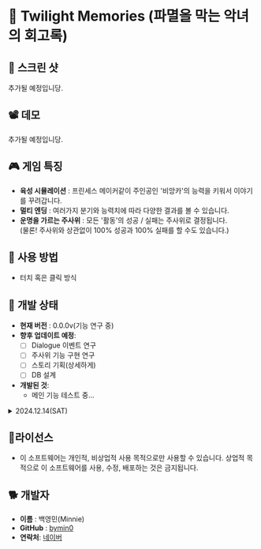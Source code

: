 # 👸 Twilight Memories (파멸을 막는 악녀의 회고록)

## 📸 스크린 샷
추가될 예정입니당.

## 📽️ 데모
추가될 예정입니당.

## 🎮 게임 특징
 - **육성 시뮬레이션** : 프린세스 메이커같이 주인공인 '비앙카'의 능력을 키워서 이야기를 꾸려갑니다.
 - **멀티 엔딩** : 여러가지 분기와 능력치에 따라 다양한 결과를 볼 수 있습니다.
 - **운명을 가르는 주사위** : 모든 '활동'의 성공 / 실패는 주사위로 결정됩니다.
     <br>(물론! 주사위와 상관없이 100% 성공과 100% 실패를 할 수도 있습니다.)

## 🚀 사용 방법
- 터치 혹은 클릭 방식

## 🚧 개발 상태
- **현재 버전** : 0.0.0v(기능 연구 중)
- **향후 업데이트 예정**:
 	- [ ] Dialogue 이벤트 연구
  - [ ] 주사위 기능 구현 연구
  - [ ] 스토리 기획(상세하게)
  - [ ] DB 설계
- **개발된 것**:
	- 메인 기능 테스트 중...

<details>
<summary>2024.12.14(SAT)</summary>
<div markdown="1">
	<dl>
		<dt>현재 버전</dt> <dd>: 0.0.0v</dd>
		<dt>향후 업데이트 예정</dt>
			<dd>01. Dialogue 이벤트 연구</dd>
			<dd>02. 주사위 기능 구현 연구</dd>
      <dd>03. 스토리 기획(상세하게)</dd>
      <dd>04. DB 설계</dd>
	</dl>
</div>
</details>


## 📌라이선스
- 이 소프트웨어는 개인적, 비상업적 사용 목적으로만 사용할 수 있습니다. 상업적 목적으로 이 소프트웨어를 사용, 수정, 배포하는 것은 금지됩니다.

## 🐕 개발자
-   **이름**  : 백영민(Minnie)
-   **GitHub**  : [bymin0](https://github.com/bymin0)
-   **연락처**:  [네이버](ymbaek0@naver.com)
